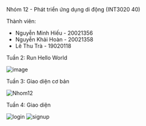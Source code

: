 
Nhóm 12 - Phát triển ứng dụng di động (INT3020 40)

Thành viên: 
- Nguyễn Minh Hiếu - 20021356
- Nguyễn Khải Hoàn - 20021358
- Lê Thu Trà - 19020118

Tuần 2: Run Hello World

![image](https://user-images.githubusercontent.com/78216372/190573370-f8b390c0-5013-4b16-b7e7-d2f7a86b82cd.png)

Tuần 3: Giao diện cơ bản


![Nhom12](https://user-images.githubusercontent.com/78216372/191904596-75c44d6d-4155-4873-8989-51a773f8f72c.gif)

Tuần 4: Giao diện 


![login](https://user-images.githubusercontent.com/78216372/193215860-9f0a7ffe-939d-4189-8f2f-4e50c18729e6.png)
![signup](https://user-images.githubusercontent.com/78216372/193215876-c22ec693-90a9-44b4-bb77-4476b46944b4.png)
